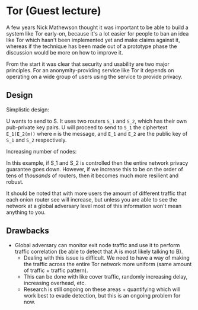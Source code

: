 # Tor (Guest lecture)

A few years Nick Mathewson thought it was important to be able to build a system like Tor early-on, because it's a lot easier for people to ban an idea like Tor which hasn't been implemented yet and make claims against it, whereas if the technique has been made out of a prototype phase the discussion would be more on how to improve it.

From the start it was clear that security and usability are two major principles. For an anonymity-providing service like Tor it depends on operating on a wide group of users using the service to provide privacy.

## Design

Simplistic design:

U wants to send to S. It uses two routers `S_1` and `S_2`, which has their own pub-private key pairs. U will proceed to send to `S_1` the ciphertext `E_1(E_2(m))` where `m` is the message, and `E_1` and `E_2` are the public key of `S_1` and `S_2` respectively.

Increasing number of nodes:

In this example, if S_1 and S_2 is controlled then the entire network privacy guarantee goes down. However, if we increase this to be on the order of tens of *thousands* of routers, then it becomes much more resilient and robust.

It should be noted that with more users the amount of different traffic that each onion router see will increase, but unless you are able to see the network at a global adversary level most of this information won't mean anything to you.


## Drawbacks

- Global adversary can monitor exit node traffic and use it to perform traffic correlation (be able to detect that A is most likely talking to B). 
  - Dealing with this issue is difficult. We need to have a way of making the traffic across the entire Tor network more uniform (same amount of traffic + traffic pattern). 
  - This can be done with like cover traffic, randomly increasing delay, increasing overhead, etc. 
  - Research is still ongoing on these areas + quantifying which will work best to evade detection, but this is an ongoing problem for now.

## 